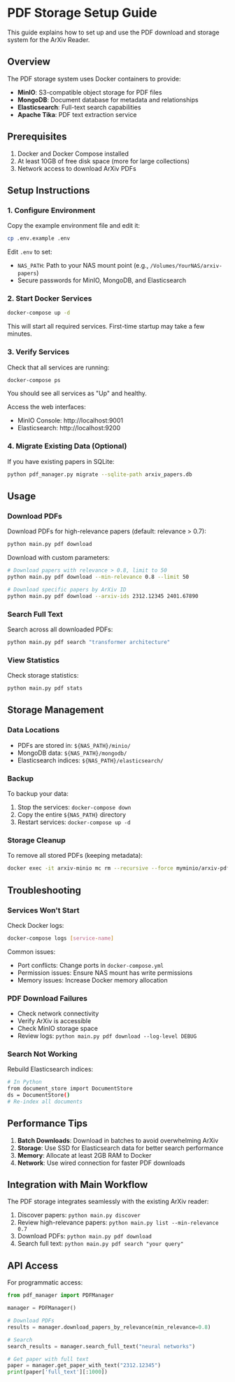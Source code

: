 # PDF Storage Setup Guide

This guide explains how to set up and use the PDF download and storage system for the ArXiv Reader.

## Overview

The PDF storage system uses Docker containers to provide:
- **MinIO**: S3-compatible object storage for PDF files
- **MongoDB**: Document database for metadata and relationships
- **Elasticsearch**: Full-text search capabilities
- **Apache Tika**: PDF text extraction service

## Prerequisites

1. Docker and Docker Compose installed
2. At least 10GB of free disk space (more for large collections)
3. Network access to download ArXiv PDFs

## Setup Instructions

### 1. Configure Environment

Copy the example environment file and edit it:

```bash
cp .env.example .env
```

Edit `.env` to set:
- `NAS_PATH`: Path to your NAS mount point (e.g., `/Volumes/YourNAS/arxiv-papers`)
- Secure passwords for MinIO, MongoDB, and Elasticsearch

### 2. Start Docker Services

```bash
docker-compose up -d
```

This will start all required services. First-time startup may take a few minutes.

### 3. Verify Services

Check that all services are running:

```bash
docker-compose ps
```

You should see all services as "Up" and healthy.

Access the web interfaces:
- MinIO Console: http://localhost:9001
- Elasticsearch: http://localhost:9200

### 4. Migrate Existing Data (Optional)

If you have existing papers in SQLite:

```bash
python pdf_manager.py migrate --sqlite-path arxiv_papers.db
```

## Usage

### Download PDFs

Download PDFs for high-relevance papers (default: relevance > 0.7):

```bash
python main.py pdf download
```

Download with custom parameters:

```bash
# Download papers with relevance > 0.8, limit to 50
python main.py pdf download --min-relevance 0.8 --limit 50

# Download specific papers by ArXiv ID
python main.py pdf download --arxiv-ids 2312.12345 2401.67890
```

### Search Full Text

Search across all downloaded PDFs:

```bash
python main.py pdf search "transformer architecture"
```

### View Statistics

Check storage statistics:

```bash
python main.py pdf stats
```

## Storage Management

### Data Locations

- PDFs are stored in: `${NAS_PATH}/minio/`
- MongoDB data: `${NAS_PATH}/mongodb/`
- Elasticsearch indices: `${NAS_PATH}/elasticsearch/`

### Backup

To backup your data:

1. Stop the services: `docker-compose down`
2. Copy the entire `${NAS_PATH}` directory
3. Restart services: `docker-compose up -d`

### Storage Cleanup

To remove all stored PDFs (keeping metadata):

```bash
docker exec -it arxiv-minio mc rm --recursive --force myminio/arxiv-pdfs
```

## Troubleshooting

### Services Won't Start

Check Docker logs:
```bash
docker-compose logs [service-name]
```

Common issues:
- Port conflicts: Change ports in `docker-compose.yml`
- Permission issues: Ensure NAS mount has write permissions
- Memory issues: Increase Docker memory allocation

### PDF Download Failures

- Check network connectivity
- Verify ArXiv is accessible
- Check MinIO storage space
- Review logs: `python main.py pdf download --log-level DEBUG`

### Search Not Working

Rebuild Elasticsearch indices:
```bash
# In Python
from document_store import DocumentStore
ds = DocumentStore()
# Re-index all documents
```

## Performance Tips

1. **Batch Downloads**: Download in batches to avoid overwhelming ArXiv
2. **Storage**: Use SSD for Elasticsearch data for better search performance
3. **Memory**: Allocate at least 2GB RAM to Docker
4. **Network**: Use wired connection for faster PDF downloads

## Integration with Main Workflow

The PDF storage integrates seamlessly with the existing ArXiv reader:

1. Discover papers: `python main.py discover`
2. Review high-relevance papers: `python main.py list --min-relevance 0.7`
3. Download PDFs: `python main.py pdf download`
4. Search full text: `python main.py pdf search "your query"`

## API Access

For programmatic access:

```python
from pdf_manager import PDFManager

manager = PDFManager()

# Download PDFs
results = manager.download_papers_by_relevance(min_relevance=0.8)

# Search
search_results = manager.search_full_text("neural networks")

# Get paper with full text
paper = manager.get_paper_with_text("2312.12345")
print(paper['full_text'][:1000])
```